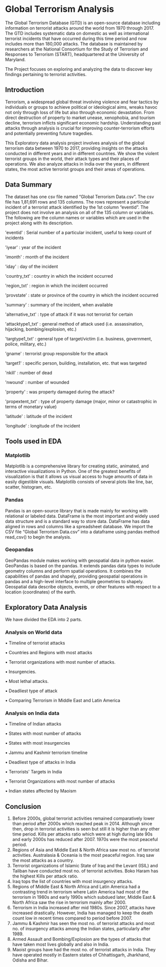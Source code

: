 # Global Terrorism Analysis
The Global Terrorism Database (GTD) is an open-source database including information on terrorist attacks around the world from 1970 through 2017. The GTD includes systematic data on domestic as well as international terrorist incidents that have occurred during this time period and now includes more than 180,000 attacks. The database is maintained by researchers at the National Consortium for the Study of Terrorism and Responses to Terrorism (START), headquartered at the University of Maryland.

The Project focuses on exploring and analyzing the data to discover key findings pertaining to terrorist activities.

## Introduction
Terrorism, a widespread global threat involving violence and fear tactics by individuals or groups to achieve political or ideological aims, wreaks havoc not only through loss of life but also through economic devastation. From direct destruction of property to market unease, xenophobia, and tourism decline, terrorism inflicts significant economic hardship. Understanding past attacks through analysis is crucial for improving counter-terrorism efforts and potentially preventing future tragedies.

This Exploratory data analysis project involves analysis of the global terrorism data between 1970 to 2017, providing insights on the attacks conducted in different years and in different countries. We show the violent terrorist groups in the world, their attack types and their places of operations. We also analyze attacks in India over the years, in different states, the most active terrorist groups and their areas of operations.

## Data Summary
The dataset has one csv file named “Global Terrorism Data.csv”. The csv file has 1,81,691 rows and 135 columns. The rows represent a particular incident of a terrorist attack identified by the 1st column “eventid”. The project does not involve an analysis on all of the 135 column or variables. The following are the column names or variables which are used in the project along with its description.

'eventid'          : Serial number of a particular incident, useful to keep count of incidents

'iyear'            : year of the incident

'imonth'           : month of the incident

'iday'             : day of the incident

'country_txt'      : country in which the incident occurred

'region_txt'       : region in which the incident occurred

'provstate'        : state or province of the country in which the incident occurred  

'summary'          : summary of the incident, when available

'alternative_txt'  : type of attack if it was not terrorist for certain

'attacktype1_txt'  : general method of attack used (i.e. assassination, hijacking, bombing/explosion, etc.)

'targtype1_txt'    : general type of target/victim (i.e. business, government, police, military, etc.)

'gname'            : terrorist group responsible for the attack

'target1'          : specific person, building, installation, etc. that was targeted

'nkill'            : number of dead 

'nwound'           : number of wounded

'property'         : was property damaged during the attack?

'propextent_txt'   : type of property damage (major, minor or catastrophic in terms of monetary value)

'latitude'         : latitude of the incident

'longitude'        : longitude of the incident

## Tools used in EDA

### Matplotlib
Matplotlib is a comprehensive library for creating static, animated, and interactive visualizations in Python. One of the greatest benefits of visualization is that it allows us visual access to huge amounts of data in easily digestible visuals. Matplotlib consists of several plots like line, bar, scatter, histogram, etc.

### Pandas
Pandas is an open-source library that is made mainly for working with relational or labeled data. DataFrame is the most important and widely used data structure and is a standard way to store data. DataFrame has data aligned in rows and columns like a spreadsheet database. We import the CSV file “Global Terrorism Data.csv” into a dataframe using pandas method read_csv() to begin the analysis.

### Geopandas
GeoPandas module makes working with geospatial data in python easier. GeoPandas is based on the pandas. It extends pandas data types to include geometry columns and perform spatial operations. It combines the capabilities of pandas and shapely, providing geospatial operations in pandas and a high-level interface to multiple geometries to shapely. Geospatial data describe objects, events, or other features with respect to a location (coordinates) of the earth.

## Exploratory Data Analysis
We have divided the EDA into 2 parts. 

### Analysis on World data
•	Timeline of terrorist attacks

•	Countries and Regions with most attacks

•	Terrorist organizations with most number of attacks.

•	Insurgencies.

•	Most lethal attacks.

•	Deadliest type of attack

•	Comparing Terrorism in Middle East and Latin America

### Analysis on India data 
•	Timeline of Indian attacks

•	States with most number of attacks

•	States with most insurgencies

•	Jammu and Kashmir terrorism timeline

•	Deadliest type of attacks in India

•	Terrorists' Targets in India

•	Terrorist Organizations with most number of attacks

•	Indian states affected by Maoism

## Conclusion
1.	Before 2000s, global terrorist activities remained comparatively lower than period after 2000s which reached peak in 2014. Although since then, drop in terrorist activities is seen but still it is higher than any other time period. Kills per attacks ratio which were at high during late 90s and early 2000s has reduced after 2007. 1970s were the most peaceful period.
2.	Regions of Asia and Middle East & North Africa saw most no. of terrorist activities. Australasia & Oceania is the most peaceful region. Iraq saw the most attacks as a country.
3.	Terrorist organizations of Islamic State of Iraq and the Levant (ISIL) and Taliban have conducted most no. of terrorist activities. Boko Haram has the highest Kills per attack ratio.
4.	Iraq tops the list of countries with most insurgency attacks.
5.	Regions of Middle East & North Africa and Latin America had a contrasting trend in terrorism where Latin America had most of the terrorism in 1980s and early 1990s which subdued later, Middle East & North Africa saw the rise in terrorism mainly after 2000.
6.	Terrorism in India increased after mid 1980s. Since 2007, attacks have increased drastically. However, India has managed to keep the death count low in recent times compared to period before 2007.
7.	Jammu & Kashmir has seen the most no. of terrorist attacks and most no. of insurgency attacks among the Indian states, particularly after 1989.
8.	Armed Assault and Bombing/Explosion are the types of attacks that have taken most lives globally and also in India.
9.	Maoist groups have had the most no. of terrorist attacks in India. They have operated mostly in Eastern states of Chhattisgarh, Jharkhand, Odisha and Bihar.
